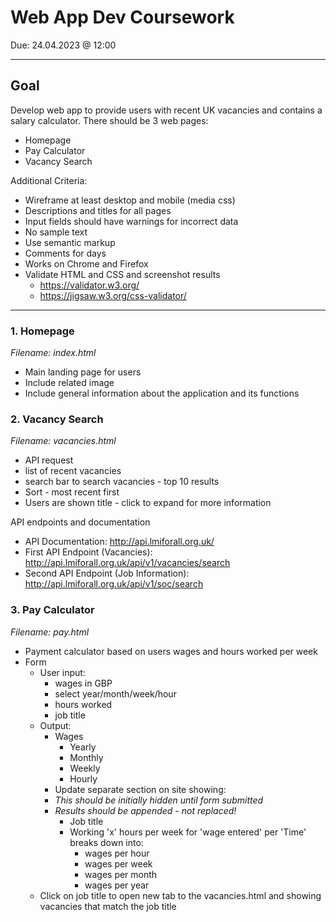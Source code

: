 # Web App Dev Coursework
Due: 24.04.2023 @ 12:00

---
## Goal
Develop web app to provide users with recent UK vacancies and 
contains a salary calculator. There should be 3 web pages:
* Homepage 
* Pay Calculator
* Vacancy Search

Additional Criteria:
* Wireframe at least desktop and mobile (media css)
* Descriptions and titles for all pages
* Input fields should have warnings for incorrect data
* No sample text
* Use semantic markup
* Comments for days
* Works on Chrome and Firefox
* Validate HTML and CSS and screenshot results
  * https://validator.w3.org/
  * https://jigsaw.w3.org/css-validator/

---
### 1. Homepage
*Filename: index.html*
* Main landing page for users
* Include related image
* Include general information about the application and 
its functions

### 2.  Vacancy Search
*Filename: vacancies.html*
* API request
* list of recent vacancies
* search bar to search vacancies - top 10 results
* Sort - most recent first
* Users are shown title - click to expand for more information

API endpoints and documentation
* API Documentation: http://api.lmiforall.org.uk/
* First API Endpoint (Vacancies): http://api.lmiforall.org.uk/api/v1/vacancies/search
* Second API Endpoint (Job Information): http://api.lmiforall.org.uk/api/v1/soc/search



### 3. Pay Calculator
*Filename: pay.html*
* Payment calculator based on users wages and hours worked per week
* Form
  * User input:
    * wages in GBP
    * select year/month/week/hour
    * hours worked
    * job title
  * Output:
    * Wages
      * Yearly
      * Monthly
      * Weekly
      * Hourly
    * Update separate section on site showing:
    * *This should be initially hidden until form submitted*
    * *Results should be appended - not replaced!*
      * Job title
      * Working 'x' hours per week for 'wage entered' per 'Time' 
      breaks down into:
        * wages per hour
        * wages per week
        * wages per month
        * wages per year
  * Click on job title to open new tab to the vacancies.html and
  showing vacancies that match the job title